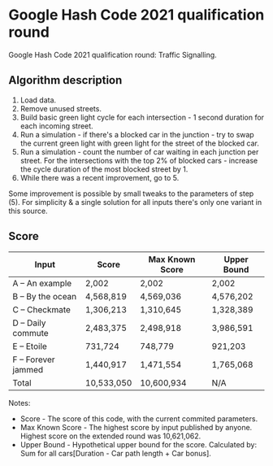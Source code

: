 # Google Hash Code 2021 qualification round

Google Hash Code 2021 qualification round: Traffic Signalling. 

## Algorithm description
1. Load data.
2. Remove unused streets.
3. Build basic green light cycle for each intersection - 1 second duration for each incoming street.
4. Run a simulation - if there's a blocked car in the junction - try to swap the current green light with green light for the street of the blocked car.
5. Run a simulation - count the number of car waiting in each junction per street. For the intersections with the top 2% of blocked cars - increase the cycle duration of the most blocked street by 1.
6. While there was a recent improvement, go to 5.

Some improvement is possible by small tweaks to the parameters of step (5). For simplicity & a single solution for all inputs there's only one variant in this source.

## Score

| Input | Score | Max Known Score | Upper Bound |
| --- | --- | --- | --- |
| A – An example | 2,002 | 2,002 | 2,002 |
| B – By the ocean | 4,568,819 | 4,569,036 | 4,576,202 |
| C – Checkmate | 1,306,213 | 1,310,645 | 1,328,389 |
| D – Daily commute | 2,483,375 | 2,498,918 | 3,986,591 |
| E – Etoile | 731,724 | 748,779 | 921,203 |
| F – Forever jammed | 1,440,917 |  1,471,554 | 1,765,068 |
| Total | 10,533,050 | 10,600,934 | N/A |

Notes:
* Score - The score of this code, with the current commited parameters.
* Max Known Score - The highest score by input published by anyone. Highest score on the extended round was 10,621,062.
* Upper Bound - Hypothetical upper bound for the score. Calculated by: Sum for all cars[Duration - Car path length + Car bonus]. 
